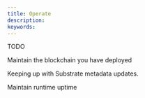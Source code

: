 ```yaml
---
title: Operate
description:
keywords:
---
```


TODO

Maintain the blockchain you have deployed

Keeping up with Substrate metadata updates.

Maintain runtime uptime
